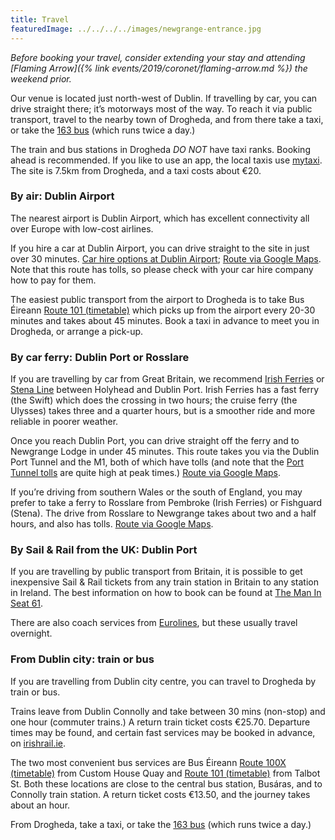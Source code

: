 ```yaml
---
title: Travel
featuredImage: ../../../../images/newgrange-entrance.jpg
---
```

*Before booking your travel, consider extending your stay and attending [Flaming Arrow]({% link events/2019/coronet/flaming-arrow.md %}) the weekend prior.*

Our venue is located just north-west of Dublin. If travelling by car, you can drive straight there; it&#8217;s motorways most of the way. To reach it via public transport, travel to the nearby town of Drogheda, and from there take a taxi, or take the <a href="http://www.buseireann.ie/timetables/163-1517477025.pdf">163 bus</a> (which runs twice a day.)

The train and bus stations in Drogheda <em>DO NOT</em> have taxi ranks. Booking ahead is recommended. If you like to use an app, the local taxis use [mytaxi](https://ie.mytaxi.com/). The site is 7.5km from Drogheda, and a taxi costs about €20.

### By air: Dublin Airport ###

The nearest airport is Dublin Airport, which has excellent connectivity all over Europe with low-cost airlines.

If you hire a car at Dublin Airport, you can drive straight to the site in just over 30 minutes. <a href="https://www.dublinairport.com/to-from-the-airport/car-rental">Car hire options at Dublin Airport</a>; <a href="https://www.google.ie/maps/dir/Dublin+Airport,+Collinstown,+Dublin/Newgrange+Lodge,+Meath/@53.5522181,-6.4649413,11z/am=t/data=!3m1!4b1!4m13!4m12!1m5!1m1!1s0x486711be6993192f:0x55121bb5b725f355!2m2!1d-6.2499098!2d53.4264481!1m5!1m1!1s0x4867389084780dd9:0xe7396a2113c1b9f7!2m2!1d-6.442805!2d53.694565">Route via Google Maps</a>. Note that this route has tolls, so please check with your car hire company how to pay for them.

The easiest public transport from the airport to Drogheda is to take Bus Éireann <a href="http://www.buseireann.ie/timetables/101-1515759575.pdf">Route 101 (timetable)</a> which picks up from the airport every 20-30 minutes and takes about 45 minutes. Book a taxi in advance to meet you in Drogheda, or arrange a pick-up.

### By car ferry: Dublin Port or Rosslare ###

If you are travelling by car from Great Britain, we recommend <a href="http://www.irishferries.com/ie-en/to-ireland-from-britain/">Irish Ferries</a> or <a href="http://www.stenaline.co.uk/ferries-to-ireland">Stena Line</a> between Holyhead and Dublin Port. Irish Ferries has a fast ferry (the Swift) which does the crossing in two hours; the cruise ferry (the Ulysses) takes three and a quarter hours, but is a smoother ride and more reliable in poorer weather.

Once you reach Dublin Port, you can drive straight off the ferry and to Newgrange Lodge in under 45 minutes. This route takes you via the Dublin Port Tunnel and the M1, both of which have tolls (and note that the [Port Tunnel tolls](https://www.dublintunnel.ie/toll-information) are quite high at peak times.) <a href="https://www.google.com/maps/dir/Dublin+Port,+Dublin/Newgrange+Lodge,+Staleen+Rd,+Stalleen,+Donore,+Co.+Meath/@53.5241831,-6.3248609,10z/data=!4m8!4m7!1m2!1m1!1s0x48670f049052bd5b:0x1800c7a937ea5790!1m2!1m1!1s0x4867389084780dd9:0xe7396a2113c1b9f7!3e0">Route via Google Maps</a>.

If you&#8217;re driving from southern Wales or the south of England, you may prefer to take a ferry to Rosslare from Pembroke (Irish Ferries) or Fishguard (Stena). The drive from Rosslare to Newgrange takes about two and a half hours, and also has tolls. <a href="https://www.google.com/maps/dir/Rosslare+Europort,+County+Wexford/Newgrange+Lodge,+Staleen+Rd,+Stalleen,+Donore,+Co.+Meath/@52.9717698,-6.4851166,8z/data=!4m8!4m7!1m2!1m1!1s0x486817429fe45625:0xc4364bd8334cd063!1m2!1m1!1s0x4867389084780dd9:0xe7396a2113c1b9f7!3e0">Route via Google Maps</a>.

### By Sail &amp; Rail from the UK: Dublin Port ###

If you are travelling by public transport from Britain, it is possible to get inexpensive Sail &amp; Rail tickets from any train station in Britain to any station in Ireland. The best information on how to book can be found at <a href="http://seat61.com/Ireland.htm">The Man In Seat 61</a>.

There are also coach services from <a href="https://eurolines.buseireann.ie/?returnUrl=_Timetable">Eurolines</a>, but these usually travel overnight.

### From Dublin city: train or bus ###

If you are travelling from Dublin city centre, you can travel to Drogheda by train or bus.

Trains leave from Dublin Connolly and take between 30 mins (non-stop) and one hour (commuter trains.) A return train ticket costs €25.70. Departure times may be found, and certain fast services may be booked in advance, on <a href="http://irishrail.ie">irishrail.ie</a>.

The two most convenient bus services are Bus Éireann <a href="http://www.buseireann.ie/timetables/100X-1516191057.pdf">Route 100X (timetable)</a> from Custom House Quay and <a href="http://www.buseireann.ie/timetables/101-1515759575.pdf">Route 101 (timetable)</a> from Talbot St. Both these locations are close to the central bus station, Busáras, and to Connolly train station. A return ticket costs €13.50, and the journey takes about an hour.

From Drogheda, take a taxi, or take the <a href="http://www.buseireann.ie/timetables/163-1517477025.pdf">163 bus</a> (which runs twice a day.)